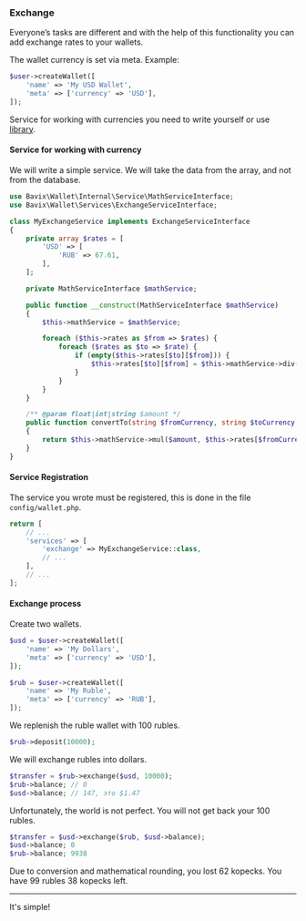 ### Exchange

Everyone’s tasks are different and with the help of this functionality
you can add exchange rates to your wallets.

The wallet currency is set via meta. Example:

```php
$user->createWallet([
    'name' => 'My USD Wallet',
    'meta' => ['currency' => 'USD'],
]);
```

Service for working with currencies you need to write yourself or
use [library](https://github.com/bavix/laravel-wallet-swap).

#### Service for working with currency

We will write a simple service. 
We will take the data from the array, and not from the database.

```php
use Bavix\Wallet\Internal\Service\MathServiceInterface;
use Bavix\Wallet\Services\ExchangeServiceInterface;

class MyExchangeService implements ExchangeServiceInterface
{
    private array $rates = [
        'USD' => [
            'RUB' => 67.61,
        ],
    ];

    private MathServiceInterface $mathService;

    public function __construct(MathServiceInterface $mathService)
    {
        $this->mathService = $mathService;

        foreach ($this->rates as $from => $rates) {
            foreach ($rates as $to => $rate) {
                if (empty($this->rates[$to][$from])) {
                    $this->rates[$to][$from] = $this->mathService->div(1, $rate);
                }
            }
        }
    }

    /** @param float|int|string $amount */
    public function convertTo(string $fromCurrency, string $toCurrency, $amount): string
    {
        return $this->mathService->mul($amount, $this->rates[$fromCurrency][$toCurrency] ?? 1);
    }
}
```

#### Service Registration

The service you wrote must be registered, this is done in the file `config/wallet.php`.

```php
return [
    // ...
    'services' => [
        'exchange' => MyExchangeService::class,
        // ...
    ],
    // ...
];
```

#### Exchange process

Create two wallets.

```php
$usd = $user->createWallet([
    'name' => 'My Dollars',
    'meta' => ['currency' => 'USD'],
]);

$rub = $user->createWallet([
    'name' => 'My Ruble',
    'meta' => ['currency' => 'RUB'],
]);
```

We replenish the ruble wallet with 100 rubles.

```php
$rub->deposit(10000);
```

We will exchange rubles into dollars.

```php
$transfer = $rub->exchange($usd, 10000);
$rub->balance; // 0
$usd->balance; // 147, это $1.47
```

Unfortunately, the world is not perfect. You will not get back your 100 rubles.

```php
$transfer = $usd->exchange($rub, $usd->balance);
$usd->balance; 0
$rub->balance; 9938
```

Due to conversion and mathematical rounding, you lost 62 kopecks.
You have 99 rubles 38 kopecks left.

---
It's simple!

